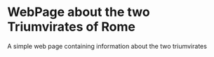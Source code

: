 # WebPage about the two Triumvirates of Rome
A simple web page containing information about the two triumvirates
